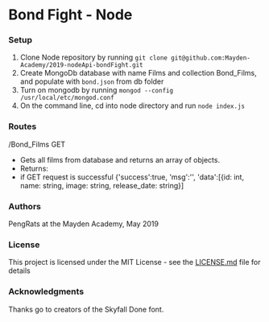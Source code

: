 # Bond Fight - Node

### Setup

1. Clone Node repository by running `git clone git@github.com:Mayden-Academy/2019-nodeApi-bondFight.git`
2. Create MongoDb database with name Films and collection Bond_Films, and populate with `bond.json` from db folder
3. Turn on mongodb by running `mongod --config /usr/local/etc/mongod.conf`
4. On the command line, cd into node directory and run `node index.js`


### Routes

/Bond_Films
GET

- Gets all films from database and returns an array of objects. 
- Returns:
- if GET request is successful
{'success':true, 'msg':'', 'data':[{id: int, name: string, image: string, release_date: string}]


### Authors

PengRats at the Mayden Academy, May 2019

### License

This project is licensed under the MIT License - see the [LICENSE.md](LICENSE.md) file for details

### Acknowledgments

Thanks go to creators of the Skyfall Done font.